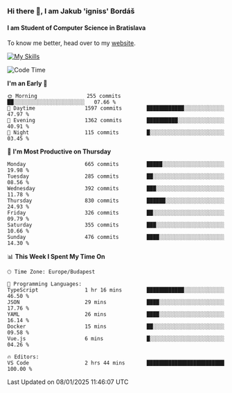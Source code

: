 ### Hi there 👋, I am Jakub 'igniss' Bordáš

#### I am Student of Computer Science in Bratislava
To know me better, head over to my [website](https://bordas.sk).

[![My Skills](https://skillicons.dev/icons?i=js,html,css,figma,svelte,java,kotlin,python,postgresql,typescript,nest,nodejs)](https://bordas.sk)


<!--START_SECTION:waka-->
![Code Time](http://img.shields.io/badge/Code%20Time-1%2C616%20hrs%2016%20mins-blue)

**I'm an Early 🐤** 

```text
🌞 Morning                255 commits         ██░░░░░░░░░░░░░░░░░░░░░░░   07.66 % 
🌆 Daytime                1597 commits        ████████████░░░░░░░░░░░░░   47.97 % 
🌃 Evening                1362 commits        ██████████░░░░░░░░░░░░░░░   40.91 % 
🌙 Night                  115 commits         █░░░░░░░░░░░░░░░░░░░░░░░░   03.45 % 
```
📅 **I'm Most Productive on Thursday** 

```text
Monday                   665 commits         █████░░░░░░░░░░░░░░░░░░░░   19.98 % 
Tuesday                  285 commits         ██░░░░░░░░░░░░░░░░░░░░░░░   08.56 % 
Wednesday                392 commits         ███░░░░░░░░░░░░░░░░░░░░░░   11.78 % 
Thursday                 830 commits         ██████░░░░░░░░░░░░░░░░░░░   24.93 % 
Friday                   326 commits         ██░░░░░░░░░░░░░░░░░░░░░░░   09.79 % 
Saturday                 355 commits         ███░░░░░░░░░░░░░░░░░░░░░░   10.66 % 
Sunday                   476 commits         ████░░░░░░░░░░░░░░░░░░░░░   14.30 % 
```


📊 **This Week I Spent My Time On** 

```text
🕑︎ Time Zone: Europe/Budapest

💬 Programming Languages: 
TypeScript               1 hr 16 mins        ████████████░░░░░░░░░░░░░   46.50 % 
JSON                     29 mins             ████░░░░░░░░░░░░░░░░░░░░░   17.76 % 
YAML                     26 mins             ████░░░░░░░░░░░░░░░░░░░░░   16.14 % 
Docker                   15 mins             ██░░░░░░░░░░░░░░░░░░░░░░░   09.58 % 
Vue.js                   6 mins              █░░░░░░░░░░░░░░░░░░░░░░░░   04.26 % 

🔥 Editors: 
VS Code                  2 hrs 44 mins       █████████████████████████   100.00 % 
```


 Last Updated on 08/01/2025 11:46:07 UTC
<!--END_SECTION:waka-->
